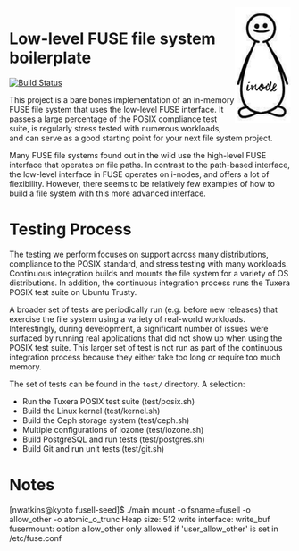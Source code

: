 <img src="/arch.png" width="100" align="right"/>

# Low-level FUSE file system boilerplate

[![Build Status](https://travis-ci.org/noahdesu/fusell-seed.svg?branch=master)](https://travis-ci.org/noahdesu/fusell-seed)

This project is a bare bones implementation of an in-memory FUSE file system
that uses the low-level FUSE interface. It passes a large percentage of the
POSIX compliance test suite, is regularly stress tested with numerous
workloads, and can serve as a good starting point for your next file system
project.

Many FUSE file systems found out in the wild use the high-level FUSE interface
that operates on file paths. In contrast to the path-based interface, the
low-level interface in FUSE operates on i-nodes, and offers a lot of flexibility.
However, there seems to be relatively few examples of how to build a file system
with this more advanced interface.

# Testing Process

The testing we perform focuses on support across many distributions,
compliance to the POSIX standard, and stress testing with many workloads.
Continuous integration builds and mounts the file system for a variety of OS
distributions. In addition, the continuous integration process runs the Tuxera
POSIX test suite on Ubuntu Trusty.

A broader set of tests are periodically run (e.g. before new releases) that
exercise the file system using a variety of real-world workloads.
Interestingly, during development, a significant number of issues were
surfaced by running real applications that did not show up when using the
POSIX test suite.  This larger set of test is not run as part of the
continuous integration process because they either take too long or require
too much memory.

The set of tests can be found in the `test/` directory. A selection:

* Run the Tuxera POSIX test suite (test/posix.sh)
* Build the Linux kernel (test/kernel.sh)
* Build the Ceph storage system (test/ceph.sh)
* Multiple configurations of iozone (test/iozone.sh)
* Build PostgreSQL and run tests (test/postgres.sh)
* Build Git and run unit tests (test/git.sh)

# Notes

[nwatkins@kyoto fusell-seed]$ ./main mount -o fsname=fusell -o allow_other -o atomic_o_trunc
Heap size:             512
write interface: write_buf
fusermount: option allow_other only allowed if 'user_allow_other' is set in
/etc/fuse.conf
